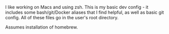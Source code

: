 I like working on Macs and using zsh. This is my basic dev config - it includes some bash/git/Docker aliases that I find helpful, as well as basic git config. All of these files go in the user's root directory.

Assumes installation of homebrew.

